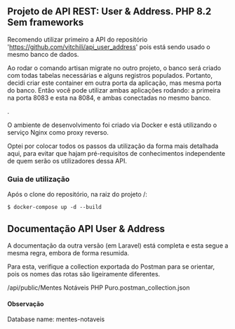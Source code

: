 ## Projeto de API REST: User & Address. PHP 8.2 Sem frameworks

Recomendo utilizar primeiro a API do repositório 'https://github.com/vitchili/api_user_address' pois está sendo usado o mesmo banco de dados.

Ao rodar o comando artisan migrate no outro projeto, o banco será criado com todas tabelas necessárias e alguns registros populados. Portanto, decidi criar este container em outra porta da aplicação, mas mesma porta do banco. Então você pode utilizar ambas aplicações rodando: a primeira na porta 8083 e esta na 8084, e ambas conectadas no mesmo banco.

.

O ambiente de desenvolvimento foi criado via Docker e está utilizando o serviço Nginx como proxy reverso.

Optei por colocar todos os passos da utilização da forma mais detalhada aqui, para evitar que hajam pré-requisitos de conhecimentos independente de quem serão os utilizadores dessa API.

### Guia de utilização
Após o clone do repositório, na raiz do projeto /:

```console
$ docker-compose up -d --build
```

## Documentação API User & Address

A documentação da outra versão (em Laravel) está completa e esta segue a mesma regra, embora de forma resumida.

Para esta, verifique a collection exportada do Postman para se orientar, pois os nomes das rotas são ligeiramente diferentes.

/api/public/Mentes Notáveis PHP Puro.postman_collection.json

#### Observação
Database name: mentes-notaveis

